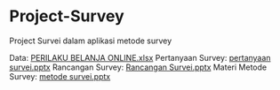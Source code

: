 # Project-Survey
Project Survei dalam aplikasi metode survey

Data: [PERILAKU BELANJA ONLINE.xlsx](https://github.com/yuvanioksarianti29/Project-Survey/files/8148564/PERILAKU.BELANJA.ONLINE.xlsx)
Pertanyaan Survey: [pertanyaan survei.pptx](https://github.com/yuvanioksarianti29/Project-Survey/files/8148565/pertanyaan.survei.pptx)
Rancangan Survey: [Rancangan Survei.pptx](https://github.com/yuvanioksarianti29/Project-Survey/files/8148566/Rancangan.Survei.pptx)
Materi Metode Survey: [metode survei.pptx](https://github.com/yuvanioksarianti29/Project-Survey/files/8148567/metode.survei.pptx)
